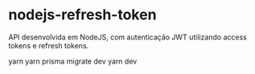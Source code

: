 # nodejs-refresh-token

API desenvolvida em NodeJS, com autenticação JWT utilizando access tokens e refresh tokens.

yarn
yarn prisma migrate dev
yarn dev
